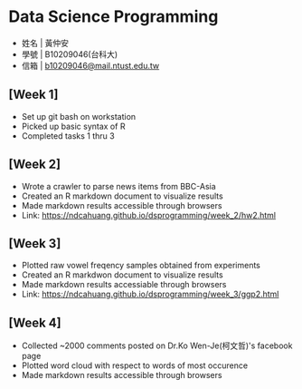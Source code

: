 # Data Science Programming
* 姓名 | 黃仲安
* 學號 | B10209046(台科大)
* 信箱 | b10209046@mail.ntust.edu.tw

## [Week 1]
* Set up git bash on workstation
* Picked up basic syntax of R
* Completed tasks 1 thru 3

## [Week 2]
* Wrote a crawler to parse news items from BBC-Asia
* Created an R markdown document to visualize results
* Made markdown results accessible through browsers
* Link: https://ndcahuang.github.io/dsprogramming/week_2/hw2.html
## [Week 3]
* Plotted raw vowel freqency samples obtained from experiments
* Created an R markdwon document to visualize results
* Made markdown results accessiable through browsers
* Link: https://ndcahuang.github.io/dsprogramming/week_3/ggp2.html
## [Week 4]
* Collected ~2000 comments posted on Dr.Ko Wen-Je(柯文哲)'s facebook 
page
* Plotted word cloud with respect to words of most occurence
* Made markdown results accessible through browsers
